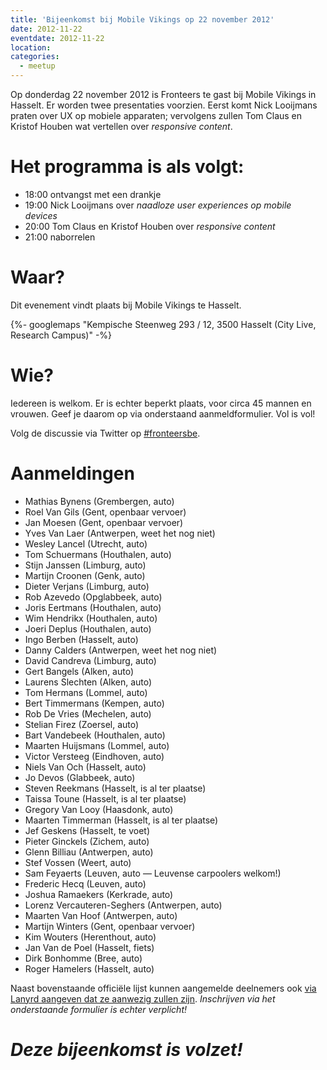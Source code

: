 ```yaml
---
title: 'Bijeenkomst bij Mobile Vikings op 22 november 2012'
date: 2012-11-22
eventdate: 2012-11-22
location:
categories:
  - meetup
---
```


Op donderdag 22 november 2012 is Fronteers te gast bij Mobile Vikings in Hasselt. Er worden twee presentaties voorzien. Eerst komt Nick Looijmans praten over UX op mobiele apparaten; vervolgens zullen Tom Claus en Kristof Houben wat vertellen over _responsive content_.

# Het programma is als volgt:

- 18:00 ontvangst met een drankje
- 19:00 Nick Looijmans over _naadloze user experiences op mobile devices_
- 20:00 Tom Claus en Kristof Houben over _responsive content_
- 21:00 naborrelen

# Waar?

Dit evenement vindt plaats bij Mobile Vikings te Hasselt.

{%- googlemaps "Kempische Steenweg 293 / 12, 3500 Hasselt (City Live, Research Campus)" -%}

# Wie?

Iedereen is welkom. Er is echter beperkt plaats, voor circa 45 mannen en vrouwen. Geef je daarom op via onderstaand aanmeldformulier. Vol is vol!

Volg de discussie via Twitter op [#fronteersbe](https://twitter.com/search?q=%23fronteersbe).

# Aanmeldingen

- Mathias Bynens (Grembergen, auto)
- Roel Van Gils (Gent, openbaar vervoer)
- Jan Moesen (Gent, openbaar vervoer)
- Yves Van Laer (Antwerpen, weet het nog niet)
- Wesley Lancel (Utrecht, auto)
- Tom Schuermans (Houthalen, auto)
- Stijn Janssen (Limburg, auto)
- Martijn Croonen (Genk, auto)
- Dieter Verjans (Limburg, auto)
- Rob Azevedo (Opglabbeek, auto)
- Joris Eertmans (Houthalen, auto)
- Wim Hendrikx (Houthalen, auto)
- Joeri Deplus (Houthalen, auto)
- Ingo Berben (Hasselt, auto)
- Danny Calders (Antwerpen, weet het nog niet)
- David Candreva (Limburg, auto)
- Gert Bangels (Alken, auto)
- Laurens Slechten (Alken, auto)
- Tom Hermans (Lommel, auto)
- Bert Timmermans (Kempen, auto)
- Rob De Vries (Mechelen, auto)
- Stelian Firez (Zoersel, auto)
- Bart Vandebeek (Houthalen, auto)
- Maarten Huijsmans (Lommel, auto)
- Victor Versteeg (Eindhoven, auto)
- Niels Van Och (Hasselt, auto)
- Jo Devos (Glabbeek, auto)
- Steven Reekmans (Hasselt, is al ter plaatse)
- Taissa Toune (Hasselt, is al ter plaatse)
- Gregory Van Looy (Haasdonk, auto)
- Maarten Timmerman (Hasselt, is al ter plaatse)
- Jef Geskens (Hasselt, te voet)
- Pieter Ginckels (Zichem, auto)
- Glenn Billiau (Antwerpen, auto)
- Stef Vossen (Weert, auto)
- Sam Feyaerts (Leuven, auto — Leuvense carpoolers welkom!)
- Frederic Hecq (Leuven, auto)
- Joshua Ramaekers (Kerkrade, auto)
- Lorenz Vercauteren-Seghers (Antwerpen, auto)
- Maarten Van Hoof (Antwerpen, auto)
- Martijn Winters (Gent, openbaar vervoer)
- Kim Wouters (Herenthout, auto)
- Jan Van de Poel (Hasselt, fiets)
- Dirk Bonhomme (Bree, auto)
- Roger Hamelers (Hasselt, auto)

Naast bovenstaande officiële lijst kunnen aangemelde deelnemers ook [via Lanyrd aangeven dat ze aanwezig zullen zijn](http://lanyrd.com/2012/fronteersbe-mobile-vikings/). _Inschrijven via het onderstaande formulier is echter verplicht!_

# _Deze bijeenkomst is volzet!_

